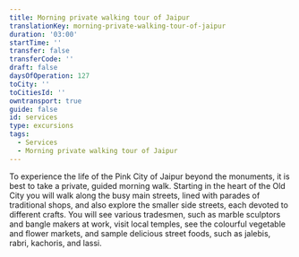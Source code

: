 ```yaml
---
title: Morning private walking tour of Jaipur
translationKey: morning-private-walking-tour-of-jaipur
duration: '03:00'
startTime: ''
transfer: false
transferCode: ''
draft: false
daysOfOperation: 127
toCity: ''
toCitiesId: ''
owntransport: true
guide: false
id: services
type: excursions
tags:
  - Services
  - Morning private walking tour of Jaipur
---
```

To experience the life of the Pink City of Jaipur beyond the monuments, it is best to take a private, guided morning walk. Starting in the heart of the Old City you will walk along the busy main streets, lined with parades of traditional shops, and also explore the smaller side streets, each devoted to different crafts. You will see various tradesmen, such as marble sculptors and bangle makers at work, visit local temples, see the colourful vegetable and flower markets, and sample delicious street foods, such as jalebis, rabri, kachoris, and lassi.